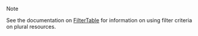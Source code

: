 <div class="admonition-note">
<p class="admonition-note-title">Note</p>
<div class="admonition-note-text">
<p>See the documentation on <a href="https://github.com/inspec/inspec/blob/main/dev-docs/filtertable-usage.md">FilterTable</a> for information on using filter criteria on plural resources.
</p>
</div>
</div>
